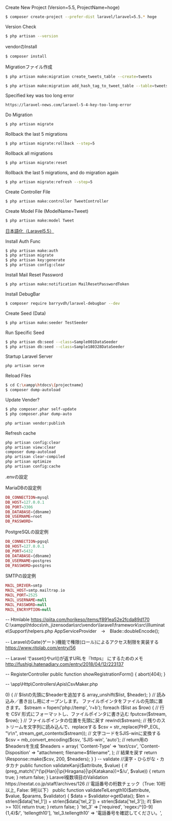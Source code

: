 Create New Project (Version=5.5, ProjectName=hoge)
```sh
$ composer create-project --prefer-dist laravel/laravel=5.5.* hoge
```

Version Check
```sh
$ php artisan --version
```

vendorのInstall
```sh
$ composer install
```


Migrationファイル作成
```sh
$ php artisan make:migration create_tweets_table --create=tweets
```

```sh
$ php artisan make:migration add_hash_tag_to_tweet_table --table=tweets
```

Specified key was too long error
```sh
https://laravel-news.com/laravel-5-4-key-too-long-error
```

Do Migration
```sh
$ php artisan migrate
```

Rollback the last 5 migrations
```sh
$ php artisan migrate:rollback --step=5
```

Rollback all migrations
```sh
$ php artisan migrate:reset
```

Rollback the last 5 migrations, and do migration again
```sh
$ php artisan migrate:refresh --step=5
```


Create Controller File
```sh
$ php artisan make:controller TweetController
```



Create Model File (ModelName=Tweet)
```sh
$ php artisan make:model Tweet
```


[日本語化（Laravel5.5）](https://qiita.com/Takahisa1984/items/f2d4347031adbf645594)




Install Auth Func
```sh
$ php artisan make:auth
$ php artisan migrate
$ php artisan key:generate
$ php artisan config:clear
```

Install Mail Reset Password
```sh
$ php artisan make:notification MailResetPasswordToken
```


Install DebugBar
```sh
$ composer require barryvdh/laravel-debugbar --dev
```



Create Seed (Data)
```sh
$ php artisan make:seeder TestSeeder
```


Run Specific Seed
```sh
$ php artisan db:seed --class=Sample001DataSeeder
$ php artisan db:seed --class=Sample180328DataSeeder
```


Startup Laravel Server
```sh
php artisan serve
```


Reload Files
```sh
$ cd C:\xampp\htdocs\{projectname}
$ composer dump-autoload
```


Update Vender?
```sh
$ php composer.phar self-update
$ php composer.phar dump-auto
```

```sh
php artisan vendor:publish
```

Refresh cache
```sh
php artisan config:clear
php artisan view:clear
composer dump-autoload
php artisan clear-compiled
php artisan optimize
php artisan config:cache
```




.envの設定

MariaDBの設定例
```php
DB_CONNECTION=mysql
DB_HOST=127.0.0.1
DB_PORT=3306
DB_DATABASE={dbname}
DB_USERNAME=root
DB_PASSWORD=
```

PostgreSQLの設定例
```php
DB_CONNECTION=pgsql
DB_HOST=127.0.0.1
DB_PORT=5432
DB_DATABASE={dbname}
DB_USERNAME=postgres
DB_PASSWORD=postgres
```

SMTPの設定例
```php
MAIL_DRIVER=smtp
MAIL_HOST=smtp.mailtrap.io
MAIL_PORT=2525
MAIL_USERNAME=null
MAIL_PASSWORD=null
MAIL_ENCRYPTION=null
```










-- Htmlable
https://qiita.com/horikeso/items/f891ea52e2fcda89d170
C:\xampp\htdocs\nh_jizensodan\src\vendor\laravel\framework\src\Illuminate\Support\helpers.php
AppServiceProvider　→　Blade::doubleEncode();

-- LaravelのGate(ゲート)機能で権限(ロール)によるアクセス制限を実装する
https://www.ritolab.com/entry/56

-- Laravel でasset()やurl()が返すURLを『https』 にするためのメモ
http://fushigi.hatenadiary.com/entry/2018/04/12/223137


-- RegisterController
public function showRegistrationForm()
{
	abort(404);
}






-- \app\Http\Controllers\Apis\CsvMaker.php
<?php 
namespace App\Http\Controllers;
class CsvMaker extends Controller
{    
    public function __construct()
    {
        
    }

    /**
     * CSVダウンロード
     * @param array $list
     * @param array $header
     * @param string $filename
     * @return \Illuminate\Http\Response
     */
    public static function download($list, $header, $filename)
    {
        if (count($header) > 0) {
            // $listの先頭に$headerを追加する
            array_unshift($list, $header);
        }
        
        // 読み込み／書き出し用にオープンします。 ファイルポインタをファイルの先頭に置きます。
        $stream = fopen('php://temp', 'r+b');
        foreach ($list as $row) {
            // 行を CSV 形式にフォーマットし、ファイルポインタに書き込む
            fputcsv($stream, $row);
        }
        
        // ファイルポインタの位置を先頭に戻す
        rewind($stream);
        // 残りのストリームを文字列に読み込んで、replaceする
        $csv = str_replace(PHP_EOL, "\r\n", stream_get_contents($stream));
        // 文字コードをSJIS-winに変換する
        $csv = mb_convert_encoding($csv, 'SJIS-win', 'auto');
        
        // return用の$headersを生成
        $headers = array(
            'Content-Type' => 'text/csv',
            'Content-Disposition' => "attachment; filename=$filename",
        );
        
        // 結果を戻す
        return \Response::make($csv, 200, $headers);
    }
}

-- validate
//漢字・ひらがな・カタカナ
public function validateKanji($attribute, $value)
{
	if (preg_match('/^(\p{Han}|\p{Hiragana}|\p{Katakana})+$/u', $value)) {
		return true;
	}
	return false;
}


Laravel複数項目のValidation
https://nextat.co.jp/staff/archives/126
// 電話番号の桁数チェック（True: 10桁以上, False: 9桁以下）
public function validateTelLength10($attribute, $value, $params, $validator) {
	$data = $validator->getData();
	$len = strlen($data['tel_1']) + strlen($data['tel_2']) + strlen($data['tel_3']);
	if( $len >= 10){
		return true;
	}
	return false;
}

'tel_3' => ['required', 'regex:/^[0-9]{1,4}$/', 'tellength10'],

'tel_3.tellength10' => '電話番号を確認してください。',
